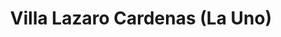 ---
title: Villa Lazaro Cardenas (La Uno)
url: /villa-lazaro-cardenas-la-uno/
latitude: 20.464
longitude: -97.703
---